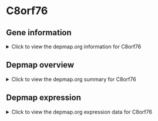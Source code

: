 <h1>C8orf76</h1>

<h2>Gene information</h2>
<details>
  <summary>Click to view the depmap.org information for C8orf76</summary>
  <iframe src="https://depmap.org/portal/gene/C8orf76?tab=about" style="border:none;width:100%;height:800px"></iframe>
</details>

<h2>Depmap overview</h2>
<details>
  <summary>Click to view the depmap.org summary for C8orf76</summary>
  <iframe src="https://depmap.org/portal/gene/C8orf76?tab=overview" style="border:none;width:100%;height:800px"></iframe>
</details>

<h2>Depmap expression</h2>
<details>
  <summary>Click to view the depmap.org expression data for C8orf76</summary>
  <iframe src="https://depmap.org/portal/gene/C8orf76?tab=characterization" style="border:none;width:100%;height:800px"></iframe>
</details>


<!--
<h2>Reactome Pathway diagram</h2>
PNAME
-->


